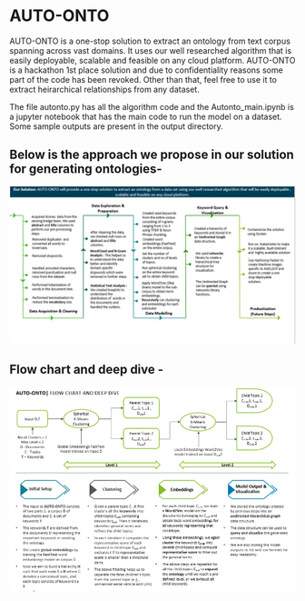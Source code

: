 # AUTO-ONTO
AUTO-ONTO is a one-stop solution to extract an ontology from text corpus spanning across vast domains. It uses our well researched algorithm that is easily deployable, scalable and feasible on any cloud platform. AUTO-ONTO is a hackathon 1st place solution and due to confidentiality reasons some part of the code has been revoked. Other than that, feel free to use it to extract heirarchical relationships from any dataset.

The file autonto.py has all the algorithm code and the Autonto_main.ipynb is a jupyter notebook that has the main code to run the model on a dataset. Some sample outputs are present in the output directory.

## Below is the approach we propose in our solution for generating ontologies-

![Overall Approach](https://github.com/Abhinand20/AUTO-ONTO/blob/main/imgs/approach.PNG)

## Flow chart and deep dive -

![Flow Chart](https://github.com/Abhinand20/AUTO-ONTO/blob/main/imgs/Flow.PNG)
